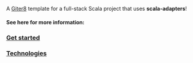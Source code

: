 A [Giter8][g8] template for a full-stack Scala project that uses **scala-adapters**!

#### See here for more information:
 
 ### [Get started](https://pme123.github.io/scala-adapters/docs/03/get-started/)
 
 ### [Technologies](https://pme123.github.io/scala-adapters/docs/02/technologies/)
 
 [g8]: http://www.foundweekends.org/giter8/
